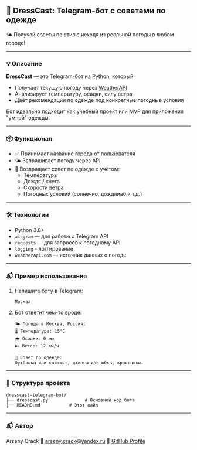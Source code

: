 ## 🧥 DressCast: Telegram-бот с советами по одежде

🌤️ Получай советы по стилю исходя из реальной погоды в любом городе!

---

### 💡 Описание

**DressCast** — это Telegram-бот на Python, который:
- Получает текущую погоду через [WeatherAPI](https://www.weatherapi.com/)
- Анализирует температуру, осадки, силу ветра
- Даёт рекомендации по одежде под конкретные погодные условия

Бот идеально подходит как учебный проект или MVP для приложения "умной" одежды.

---

### 📦 Функционал

- ✅ Принимает название города от пользователя
- 🌤 Запрашивает погоду через API
- 👗 Возвращает совет по одежде с учётом:
  - Температуры
  - Дождя / снега
  - Скорости ветра
  - Погодных условий (солнечно, дождливо и т.д.)

---

### 🛠 Технологии

- Python 3.8+
- `aiogram` — для работы с Telegram API
- `requests` — для запросов к погодному API
- `logging` - логгирование
- `weatherapi.com` — источник данных о погоде

---

### 📬 Пример использования

1. Напишите боту в Telegram:  
   ```
   Москва
   ```

2. Бот ответит чем-то вроде:

   ```
   🌤 Погода в Москва, Россия:
   🌡 Температура: 15°C
   🌧 Осадки: 0 мм
   🌬 Ветер: 12 км/ч

   👗 Совет по одежде:
   Футболка или свитшот, джинсы или юбка, кроссовки.
   ```

---

### 📁 Структура проекта

```
dresscast-telegram-bot/
├── dresscast.py              # Основной код бота
├── README.md           # Этот файл
```

---

### 📬 Автор

Arseny Crack
📧 arseny.crack@yandex.ru 
🔗 [GitHub Profile](https://github.com/arsenycrack)
